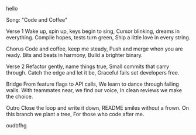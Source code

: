 
hello

Song: "Code and Coffee"

Verse 1
Wake up, spin up, keys begin to sing,
Cursor blinking, dreams in everything.
Compile hopes, tests turn green,
Ship a little love in every string.

Chorus
Code and coffee, keep me steady,
Push and merge when you are ready.
Bits and beats in harmony,
Build a brighter binary.

Verse 2
Refactor gently, name things true,
Small commits that carry through.
Catch the edge and let it be,
Graceful fails set developers free.

Bridge
From feature flags to API calls,
We learn to dance through failing walls.
With teammates near, we find our voice,
In clean reviews we make the choice.

Outro
Close the loop and write it down,
README smiles without a frown.
On this branch we plant a tree,
For those who code after me.

oudbfhg
